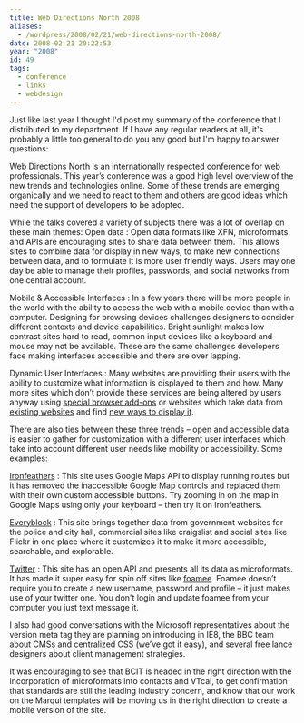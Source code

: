 ```yaml
---
title: Web Directions North 2008
aliases:
  - /wordpress/2008/02/21/web-directions-north-2008/
date: 2008-02-21 20:22:53
year: "2008"
id: 49
tags:
  - conference
  - links
  - webdesign
---
```


Just like last year I thought I'd post my summary of the conference that I distributed to my department. If I have any regular readers at all, it's probably a little too general to do you any good but I'm happy to answer questions:

Web Directions North is an internationally respected conference for web professionals.  This year’s conference was a good high level overview of the new trends and technologies online.  Some of these trends are emerging organically and we need to react to them and others are good ideas which need the support of developers to be adopted.

While the talks covered a variety of subjects there was a lot of overlap on these main themes:
Open data
: Open data formats like XFN, microformats, and APIs are encouraging sites to share data between them.  This allows sites to combine data for display in new ways, to make new connections between data, and to formulate it is more user friendly ways.  Users may one day be able to manage their profiles, passwords, and social networks from one central account.

Mobile &amp; Accessible Interfaces
: In a few years there will be more people in the world with the ability to access the web with a mobile device than with a computer.  Designing for browsing devices challenges designers to consider different contexts and device capabilities. Bright sunlight makes low contrast sites hard to read, common input devices like a keyboard and mouse may not be available. These are the same challenges developers face making interfaces accessible and there are over lapping.

Dynamic User Interfaces
: Many websites are providing their users with the ability to customize what information is displayed to them and how.  Many more sites which don’t provide these services are being altered by users anyway using [special browser add-ons](http://lifehacker.com/software/exclusive-lifehacker-download/better-gmail-2-firefox-extension-for-new-gmail-320618.php) or websites which take data from [existing websites](http://digg.com/) and find [new ways to display it](http://labs.digg.com/arc/).

There are also ties between these three trends – open and accessible data is easier to gather for customization with a different user interfaces which take into account different user needs like mobility or accessibility. Some examples:

[Ironfeathers](http://ironfeathers.ca/routes/13/)
: This site uses Google Maps API to display running routes but it has removed the inaccessible Google Map controls and replaced them with their own custom accessible buttons. Try zooming in on the map in Google Maps using only your keyboard – then try it on Ironfeathers.

[Everyblock](http://sf.everyblock.com/locations/neighborhoods/downtowncivic-center/by-type/)
: This site brings together data from government websites for the police and city hall, commercial sites like craigslist and social sites like Flickr in one place where it customizes it to make it more accessible, searchable, and explorable.

[Twitter](https://twitter.com/)
: This site has an open API and presents all its data as microformats. It has made it super easy for spin off sites like [foamee](http://foamee.com/).  Foamee doesn’t require you to create a new username, password and profile – it just makes use of your twitter one.  You don't login and update foamee from your computer you just text message it.


I also had good conversations with the Microsoft representatives about the version meta tag they are planning on introducing in IE8, the BBC team about CMSs and centralized CSS (we’ve got it easy), and several free lance designers about client management strategies.

It was encouraging to see that BCIT is headed in the right direction with the incorporation of microformats into contacts and VTcal, to get confirmation that standards are still the leading industry concern, and know that our work on the Marqui templates will be moving us in the right direction to create a mobile version of the site.
